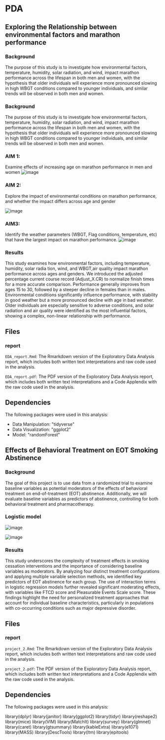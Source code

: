 # PDA

## Exploring the Relationship between environmental factors and marathon performance

### Background
The purpose of this study is to investigate how environmental factors, temperature, humidity,
 solar radiation, and wind, impact marathon performance across the lifespan in both men and
 women, with the hypothesis that older individuals will experience more pronounced slowing in
 high WBGT conditions compared to younger individuals, and similar trends will be observed
 in both men and women.

 ### Background
The purpose of this study is to investigate how environmental factors, temperature, humidity,
 solar radiation, and wind, impact marathon performance across the lifespan in both men and
 women, with the hypothesis that older individuals will experience more pronounced slowing in
 high WBGT conditions compared to younger individuals, and similar trends will be observed
 in both men and women.

 ### AIM 1:
 Examine effects of increasing age on marathon performance in men and women
 ![image](https://github.com/user-attachments/assets/536788f6-d8b8-451c-b577-ec6c672de613)

 ### AIM 2:
 Explore the impact of environmental conditions on marathon performance, and whether
 the impact differs across age and gender

 ![image](https://github.com/user-attachments/assets/60a782fa-e8b7-402e-ad7c-b74b5d78573c)

### AIM3:
 Identify the weather parameters (WBGT, Flag conditions, temperature, etc) that have
 the largest impact on marathon performance.
 ![image](https://github.com/user-attachments/assets/afa93c46-8e4e-4cfe-a218-daf450f30e7f)




### Results
 This study examines how environmental factors, including temperature, humidity, solar radia
tion, wind, and WBGT,air quality impact marathon performance across ages and genders. We
 introduced the adjusted percentage current course record (Adjust_X.CR) to normalize finish
 times for a more accurate comparison. Performance generally improves from ages 15 to 30,
 followed by a steeper decline in females than in males. Environmental conditions significantly
 influence performance, with stability in good weather but a more pronounced decline with
 age in bad weather. Older individuals are especially sensitive to adverse conditions, and solar
 radiation and air quality were identified as the most influential factors, showing a complex,
 non-linear relationship with performance.


## Files

### report
`EDA_report.Rmd`: The Rmarkdown version of the Exploratory Data Analysis report, which includes both written text interpretations and raw code used in the analysis. 

`EDA_report.pdf`: The PDF version of the Exploratory Data Analysis report, which includes both written text interpretations and a Code Applendix with the raw code used in the analysis. 


## Dependencies

The following packages were used in this analysis: 

 - Data Manipulation: "tidyverse"
 - Data Visualization: "ggplot2"
 - Model: "randomForest"


## Effects of Behavioral Treatment on EOT Smoking Abstinence

### Background
The goal of this project is to use data from a randomized trial to examine baseline variables as potential moderators of the effects of behavioral treatment on end-of-treatment (EOT) abstinence. Additionally, we will evaluate baseline variables as predictors of abstinence, controlling for both behavioral treatment and pharmacotherapy.

### Logistic model

![image](https://github.com/user-attachments/assets/38a1ebe1-a211-4cd9-867b-1b79ebaafa50)

![image](https://github.com/user-attachments/assets/8e971302-349b-4ef6-a145-6468ece6e997)



### Results
This study underscores the complexity of treatment effects in smoking cessation interventions and the importance of considering baseline variables as moderators. By analyzing four distinct treatment configurations and applying multiple variable selection methods, we identified key predictors of EOT abstinence for each group. The use of interaction terms in logistic regression models further revealed significant moderating effects, with variables like FTCD score and Pleasurable Events Scale score. These findings highlight the need for personalized treatment approaches that account for individual baseline characteristics, particularly in populations with co-occurring conditions such as major depressive disorder.

## Files

### report
`project_2.Rmd`: The Rmarkdown version of the Exploratory Data Analysis report, which includes both written text interpretations and raw code used in the analysis. 

`project_2.pdf`: The PDF version of the Exploratory Data Analysis report, which includes both written text interpretations and a Code Applendix with the raw code used in the analysis. 


## Dependencies

The following packages were used in this analysis: 

library(dplyr)
library(janitor)
library(ggplot2)
library(tidyr)
library(reshape2)
library(mice)
library(VIM)
library(MatchIt)
library(survey)
library(glmnet)
library(caret)
library(gtsummary)
library(kableExtra)
library(e1071)
library(MASS)
library(DescTools) 
library(ltm)
library(epitools)

